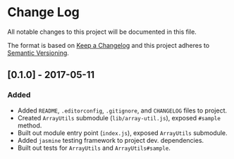 # Change Log
All notable changes to this project will be documented in this file.

The format is based on [Keep a Changelog](http://keepachangelog.com/) and this project adheres to [Semantic Versioning](http://semver.org/).

## [0.1.0] - 2017-05-11
### Added
- Added `README`, `.editorconfig`, `.gitignore`, and `CHANGELOG` files to project.
- Created `ArrayUtils` submodule (`lib/array-util.js`), exposed `#sample` method.
- Built out module entry point (`index.js`), exposed `ArrayUtils` submodule.
- Added `jasmine` testing framework to project dev. dependencies.
- Built out tests for `ArrayUtils` and `ArrayUtils#sample`.
